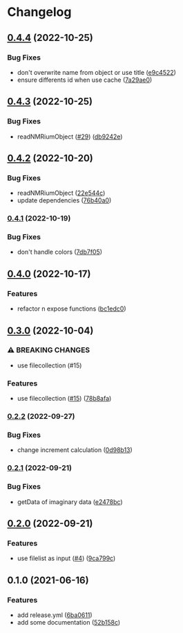 # Changelog

## [0.4.4](https://github.com/cheminfo/nmr-load-save/compare/v0.4.3...v0.4.4) (2022-10-25)


### Bug Fixes

* don't overwrite name from object or use title ([e9c4522](https://github.com/cheminfo/nmr-load-save/commit/e9c45229afca4dc0e1f5e89e127db20216119337))
* ensure differents id when use cache ([7a29ae0](https://github.com/cheminfo/nmr-load-save/commit/7a29ae05bfaa8c2523081c0958e22987d70e00b6))

## [0.4.3](https://github.com/cheminfo/nmr-load-save/compare/v0.4.2...v0.4.3) (2022-10-25)


### Bug Fixes

* readNMRiumObject ([#29](https://github.com/cheminfo/nmr-load-save/issues/29)) ([db9242e](https://github.com/cheminfo/nmr-load-save/commit/db9242e3642f4d7c5c59a00f9ef53ac74eb6617d))

## [0.4.2](https://github.com/cheminfo/nmr-load-save/compare/v0.4.1...v0.4.2) (2022-10-20)


### Bug Fixes

* readNMRiumObject ([22e544c](https://github.com/cheminfo/nmr-load-save/commit/22e544c578ff462a674243718c8dfcc0958b9024))
* update dependencies ([76b40a0](https://github.com/cheminfo/nmr-load-save/commit/76b40a05934db3013654993062d90c33dc8a7f7f))

### [0.4.1](https://www.github.com/cheminfo/nmr-load-save/compare/v0.4.0...v0.4.1) (2022-10-19)


### Bug Fixes

* don't handle colors ([7db7f05](https://www.github.com/cheminfo/nmr-load-save/commit/7db7f055c79b2e323754b656862de73b35238059))

## [0.4.0](https://www.github.com/cheminfo/nmr-load-save/compare/v0.3.0...v0.4.0) (2022-10-17)


### Features

* refactor n expose functions ([bc1edc0](https://www.github.com/cheminfo/nmr-load-save/commit/bc1edc0f79141ed0a6aa380e18202194f2d0f744))

## [0.3.0](https://www.github.com/cheminfo/nmr-load-save/compare/v0.2.2...v0.3.0) (2022-10-04)


### ⚠ BREAKING CHANGES

* use filecollection (#15)

### Features

* use filecollection ([#15](https://www.github.com/cheminfo/nmr-load-save/issues/15)) ([78b8afa](https://www.github.com/cheminfo/nmr-load-save/commit/78b8afafc50bebb190f2c29aee94e1655fe8e7b8))

### [0.2.2](https://www.github.com/cheminfo/nmr-load-save/compare/v0.2.1...v0.2.2) (2022-09-27)


### Bug Fixes

* change increment calculation ([0d98b13](https://www.github.com/cheminfo/nmr-load-save/commit/0d98b130eeeed6108c19bc4a67667b4c2a8d6acb))

### [0.2.1](https://www.github.com/cheminfo/nmr-load-save/compare/v0.2.0...v0.2.1) (2022-09-21)


### Bug Fixes

* getData of imaginary data ([e2478bc](https://www.github.com/cheminfo/nmr-load-save/commit/e2478bce805fbaee6bc8b675f2108339ab252457))

## [0.2.0](https://www.github.com/cheminfo/nmr-load-save/compare/v0.1.0...v0.2.0) (2022-09-21)


### Features

* use filelist as input  ([#4](https://www.github.com/cheminfo/nmr-load-save/issues/4)) ([9ca799c](https://www.github.com/cheminfo/nmr-load-save/commit/9ca799c89b28c1a2114e16c7d3e3c8523620effa))

## 0.1.0 (2021-06-16)


### Features

* add release.yml ([6ba0611](https://www.github.com/cheminfo/nmr-load-save/commit/6ba06112ad42759722a61fb37a4395047dd10932))
* add some documentation ([52b158c](https://www.github.com/cheminfo/nmr-load-save/commit/52b158cc94bc86840e4e709ee59341e64b930dff))
